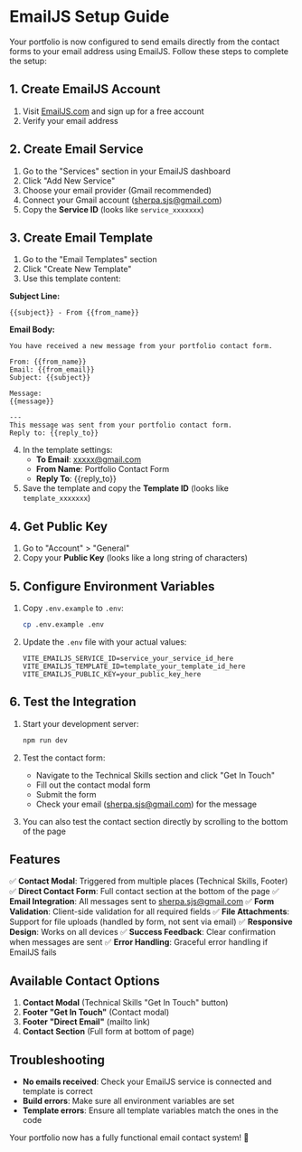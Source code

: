 # EmailJS Setup Guide

Your portfolio is now configured to send emails directly from the contact forms to your email address using EmailJS. Follow these steps to complete the setup:

## 1. Create EmailJS Account

1. Visit [EmailJS.com](https://www.emailjs.com/) and sign up for a free account
2. Verify your email address

## 2. Create Email Service

1. Go to the "Services" section in your EmailJS dashboard
2. Click "Add New Service"
3. Choose your email provider (Gmail recommended)
4. Connect your Gmail account (sherpa.sjs@gmail.com)
5. Copy the **Service ID** (looks like `service_xxxxxxx`)

## 3. Create Email Template

1. Go to the "Email Templates" section
2. Click "Create New Template"
3. Use this template content:

**Subject Line:**
```
{{subject}} - From {{from_name}}
```

**Email Body:**
```
You have received a new message from your portfolio contact form.

From: {{from_name}}
Email: {{from_email}}
Subject: {{subject}}

Message:
{{message}}

---
This message was sent from your portfolio contact form.
Reply to: {{reply_to}}
```

4. In the template settings:
   - **To Email**: xxxxx@gmail.com
   - **From Name**: Portfolio Contact Form
   - **Reply To**: {{reply_to}}
5. Save the template and copy the **Template ID** (looks like `template_xxxxxxx`)

## 4. Get Public Key

1. Go to "Account" > "General"
2. Copy your **Public Key** (looks like a long string of characters)

## 5. Configure Environment Variables

1. Copy `.env.example` to `.env`:
   ```bash
   cp .env.example .env
   ```

2. Update the `.env` file with your actual values:
   ```
   VITE_EMAILJS_SERVICE_ID=service_your_service_id_here
   VITE_EMAILJS_TEMPLATE_ID=template_your_template_id_here
   VITE_EMAILJS_PUBLIC_KEY=your_public_key_here
   ```

## 6. Test the Integration

1. Start your development server:
   ```bash
   npm run dev
   ```

2. Test the contact form:
   - Navigate to the Technical Skills section and click "Get In Touch"
   - Fill out the contact modal form
   - Submit the form
   - Check your email (sherpa.sjs@gmail.com) for the message

3. You can also test the contact section directly by scrolling to the bottom of the page

## Features

✅ **Contact Modal**: Triggered from multiple places (Technical Skills, Footer)
✅ **Direct Contact Form**: Full contact section at the bottom of the page
✅ **Email Integration**: All messages sent to sherpa.sjs@gmail.com
✅ **Form Validation**: Client-side validation for all required fields
✅ **File Attachments**: Support for file uploads (handled by form, not sent via email)
✅ **Responsive Design**: Works on all devices
✅ **Success Feedback**: Clear confirmation when messages are sent
✅ **Error Handling**: Graceful error handling if EmailJS fails

## Available Contact Options

1. **Contact Modal** (Technical Skills "Get In Touch" button)
2. **Footer "Get In Touch"** (Contact modal)
3. **Footer "Direct Email"** (mailto link)
4. **Contact Section** (Full form at bottom of page)

## Troubleshooting

- **No emails received**: Check your EmailJS service is connected and template is correct
- **Build errors**: Make sure all environment variables are set
- **Template errors**: Ensure all template variables match the ones in the code

Your portfolio now has a fully functional email contact system! 🎉
